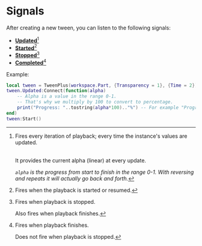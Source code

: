 # Signals

After creating a new tween, you can listen to the following signals:

* [**Updated**](#user-content-fn-1)[^1]
* [**Started**](#user-content-fn-2)[^2]
* [**Stopped**](#user-content-fn-3)[^3]
* [**Completed**](#user-content-fn-4)[^4]



Example:

```lua
local tween = TweenPlus(workspace.Part, {Transparency = 1}, {Time = 2})
tween.Updated:Connect(function(alpha)
	-- Alpha is a value in the range 0-1.
	-- That's why we multiply by 100 to convert to percentage.
	print("Progress: "..tostring(alpha*100).."%") -- For example "Progress: 50%".
end)
tween:Start()
```

[^1]: Fires every iteration of playback; every time the instance's values are updated.

    \
    It provides the current alpha (linear) at every update.



    _`alpha` is the progress from start to finish in the range 0-1. With reversing and repeats it will actually go back and forth._

[^2]: Fires when the playback is started or resumed.

[^3]: Fires when playback is stopped.

    Also fires when playback finishes.

[^4]: Fires when playback finishes.

    Does not fire when playback is stopped.
